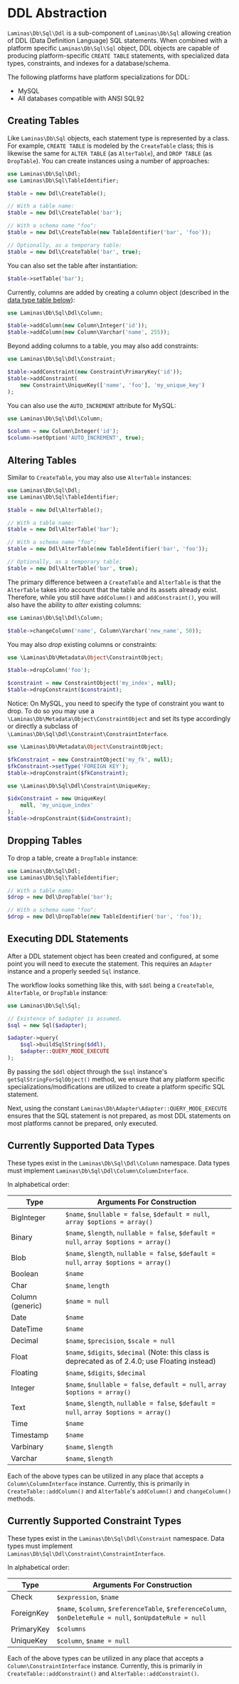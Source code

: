# DDL Abstraction

`Laminas\Db\Sql\Ddl` is a sub-component of `Laminas\Db\Sql` allowing creation of DDL
(Data Definition Language) SQL statements. When combined with a platform
specific `Laminas\Db\Sql\Sql` object, DDL objects are capable of producing
platform-specific `CREATE TABLE` statements, with specialized data types,
constraints, and indexes for a database/schema.

The following platforms have platform specializations for DDL:

- MySQL
- All databases compatible with ANSI SQL92

## Creating Tables

Like `Laminas\Db\Sql` objects, each statement type is represented by a class. For
example, `CREATE TABLE` is modeled by the `CreateTable` class; this is likewise
the same for `ALTER TABLE` (as `AlterTable`), and `DROP TABLE` (as
`DropTable`). You can create instances using a number of approaches:

```php
use Laminas\Db\Sql\Ddl;
use Laminas\Db\Sql\TableIdentifier;

$table = new Ddl\CreateTable();

// With a table name:
$table = new Ddl\CreateTable('bar');

// With a schema name "foo":
$table = new Ddl\CreateTable(new TableIdentifier('bar', 'foo'));

// Optionally, as a temporary table:
$table = new Ddl\CreateTable('bar', true);
```

You can also set the table after instantiation:

```php
$table->setTable('bar');
```

Currently, columns are added by creating a column object (described in the
[data type table below](#currently-supported-data-types)):

```php
use Laminas\Db\Sql\Ddl\Column;

$table->addColumn(new Column\Integer('id'));
$table->addColumn(new Column\Varchar('name', 255));
```

Beyond adding columns to a table, you may also add constraints:

```php
use Laminas\Db\Sql\Ddl\Constraint;

$table->addConstraint(new Constraint\PrimaryKey('id'));
$table->addConstraint(
    new Constraint\UniqueKey(['name', 'foo'], 'my_unique_key')
);
```

You can also use the `AUTO_INCREMENT` attribute for MySQL:

```php
use Laminas\Db\Sql\Ddl\Column;

$column = new Column\Integer('id');
$column->setOption('AUTO_INCREMENT', true);
```

## Altering Tables

Similar to `CreateTable`, you may also use `AlterTable` instances:

```php
use Laminas\Db\Sql\Ddl;
use Laminas\Db\Sql\TableIdentifier;

$table = new Ddl\AlterTable();

// With a table name:
$table = new Ddl\AlterTable('bar');

// With a schema name "foo":
$table = new Ddl\AlterTable(new TableIdentifier('bar', 'foo'));

// Optionally, as a temporary table:
$table = new Ddl\AlterTable('bar', true);
```

The primary difference between a `CreateTable` and `AlterTable` is that the
`AlterTable` takes into account that the table and its assets already exist.
Therefore, while you still have `addColumn()` and `addConstraint()`, you will
also have the ability to *alter* existing columns:

```php
use Laminas\Db\Sql\Ddl\Column;

$table->changeColumn('name', Column\Varchar('new_name', 50));
```

You may also *drop* existing columns or constraints:

```php
use \Laminas\Db\Metadata\Object\ConstraintObject;

$table->dropColumn('foo');

$constraint = new ConstraintObject('my_index', null);
$table->dropConstraint($constraint);
```

Notice: On MySQL, you need to specify the type of constraint you want to drop.
To do so you may use a `\Laminas\Db\Metadata\Object\ConstraintObject` and set its
type accordingly or directly a subclass of
`\Laminas\Db\Sql\Ddl\Constraint\ConstraintInterface`.

```php
use \Laminas\Db\Metadata\Object\ConstraintObject;

$fkConstraint = new ConstraintObject('my_fk', null);
$fkConstraint->setType('FOREIGN KEY');
$table->dropConstraint($fkConstraint);
```

```php
use \Laminas\Db\Sql\Ddl\Constraint\UniqueKey;

$idxConstraint = new UniqueKey(
    null, 'my_unique_index'
);
$table->dropConstraint($idxConstraint);
```

## Dropping Tables

To drop a table, create a `DropTable` instance:

```php
use Laminas\Db\Sql\Ddl;
use Laminas\Db\Sql\TableIdentifier;

// With a table name:
$drop = new Ddl\DropTable('bar');

// With a schema name "foo":
$drop = new Ddl\DropTable(new TableIdentifier('bar', 'foo'));
```

## Executing DDL Statements

After a DDL statement object has been created and configured, at some point you
will need to execute the statement. This requires an `Adapter` instance and a
properly seeded `Sql` instance.

The workflow looks something like this, with `$ddl` being a `CreateTable`,
`AlterTable`, or `DropTable` instance:

```php
use Laminas\Db\Sql\Sql;

// Existence of $adapter is assumed.
$sql = new Sql($adapter);

$adapter->query(
    $sql->buildSqlString($ddl),
    $adapter::QUERY_MODE_EXECUTE
);
```

By passing the `$ddl` object through the `$sql` instance's
`getSqlStringForSqlObject()` method, we ensure that any platform specific
specializations/modifications are utilized to create a platform specific SQL
statement.

Next, using the constant `Laminas\Db\Adapter\Adapter::QUERY_MODE_EXECUTE` ensures
that the SQL statement is not prepared, as most DDL statements on most
platforms cannot be prepared, only executed.

## Currently Supported Data Types

These types exist in the `Laminas\Db\Sql\Ddl\Column` namespace. Data types must
implement `Laminas\Db\Sql\Ddl\Column\ColumnInterface`.

In alphabetical order:

Type             | Arguments For Construction
-----------------|---------------------------
BigInteger       | `$name`, `$nullable = false`, `$default = null`, `array $options = array()`
Binary           | `$name`, `$length`, `nullable = false`, `$default = null`, `array $options = array()`
Blob             | `$name`, `$length`, `nullable = false`, `$default = null`, `array $options = array()`
Boolean          | `$name`
Char             | `$name`, `length`
Column (generic) | `$name = null`
Date             | `$name`
DateTime         | `$name`
Decimal          | `$name`, `$precision`, `$scale = null`
Float            | `$name`, `$digits`, `$decimal` (Note: this class is deprecated as of 2.4.0; use Floating instead)
Floating         | `$name`, `$digits`, `$decimal`
Integer          | `$name`, `$nullable = false`, `default = null`, `array $options = array()`
Text             | `$name`, `$length`, `nullable = false`, `$default = null`, `array $options = array()`
Time             | `$name`
Timestamp        | `$name`
Varbinary        | `$name`, `$length`
Varchar          | `$name`, `$length`

Each of the above types can be utilized in any place that accepts a `Column\ColumnInterface`
instance. Currently, this is primarily in `CreateTable::addColumn()` and `AlterTable`'s
`addColumn()` and `changeColumn()` methods.

## Currently Supported Constraint Types

These types exist in the `Laminas\Db\Sql\Ddl\Constraint` namespace. Data types
must implement `Laminas\Db\Sql\Ddl\Constraint\ConstraintInterface`.

In alphabetical order:

Type       | Arguments For Construction
-----------|---------------------------
Check      | `$expression`, `$name`
ForeignKey | `$name`, `$column`, `$referenceTable`, `$referenceColumn`, `$onDeleteRule = null`, `$onUpdateRule = null`
PrimaryKey | `$columns`
UniqueKey  | `$column`, `$name = null`

Each of the above types can be utilized in any place that accepts a
`Column\ConstraintInterface` instance. Currently, this is primarily in
`CreateTable::addConstraint()` and `AlterTable::addConstraint()`.
